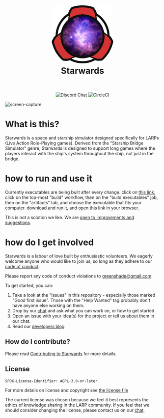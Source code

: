 <h1 align="center">
  <br>
  <img src="static/images/starwards-logo.webp" alt="logo" width="200">
  <br>
  Starwards
  <br>
  <br>
</h1>

<p align="center">
  <a href="https://discord.gg/p56nSVEjdb"><img alt="Discord Chat" src="https://img.shields.io/discord/843041591772971028?color=5865F2&label=discord&style=flat-square"></a>
  <a href="https://circleci.com/gh/starwards/starwards/tree/master"><img alt="CircleCI" src="https://circleci.com/gh/starwards/starwards/tree/master.svg?style=svg"></a>

</p>

![screen-capture](https://user-images.githubusercontent.com/6019373/172685031-e3bf9db0-268a-41a6-81e2-a5e74dbbc464.gif)

# What is this?

Starwards is a space and starship simulator designed specifically for LARPs (Live Action Role-Playing games). Derived from the "Starship Bridge Simulator" genre, Starwards is designed to support long games where the players interact with the ship's system throughout the ship, not just in the bridge.

# how to run and use it

Currently executables are being built after every change. 
click on [this link](https://app.circleci.com/pipelines/github/starwards/starwards?branch=master&filter=build&status=none&status=success), click on the top-most "build" workflow, then on the "build executables" job, then on the "artifacts" tab, and choose the executable that fits your computer. 
download and run it, and open [this link](http://localhost/) in your browser.

This is not a solution we like. We are [open to improvements and suggestions](https://github.com/starwards/starwards/issues/832).

# how do I get involved

Starwards is a labour of love built by enthusiastic volunteers. We eagerly welcome anyone who would like to join us, so long as they adhere to our [code of conduct](CODE_OF_CONDUCT.md).

Please report any code of conduct violations to [greenshade@gmail.com](mailto:greenshade@gmail.com)

To get started, you can:

1. Take a look at the "Issues" in this repository - especially those marked "Good first issue". Those with the "Help Wanted" tag probably don't have anyone else working on them.
2. Drop by our [chat](https://discord.gg/p56nSVEjdb) and ask what you can work on, or how to get started.
3. Open an issue with your idea(s) for the project or tell us about them in our chat.
4. Read our [developers blog](https://blog.starwards.space/)

## How do I contribute?

Please read [Contributing to Starwards](CONTRIBUTING.md) for more details.

## License

`SPDX-License-Identifier: AGPL-3.0-or-later`

For more details on license and copyright see [the license file](LICENSE.md)

The current license was chosen because we feel it best represents the ethics of knowledge sharing in the LARP community. If you feel that we should consider changing the license, please contact us on our [chat](https://discord.gg/p56nSVEjdb).
